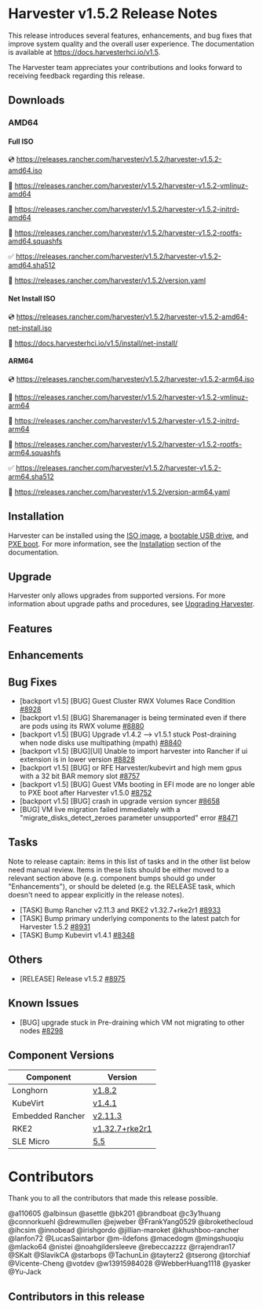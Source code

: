 # Harvester v1.5.2 Release Notes

This release introduces several features, enhancements, and bug fixes that improve system quality and the overall user experience. The documentation is available at https://docs.harvesterhci.io/v1.5.

The Harvester team appreciates your contributions and looks forward to receiving feedback regarding this release.

## Downloads

### AMD64

#### Full ISO

:cd: https://releases.rancher.com/harvester/v1.5.2/harvester-v1.5.2-amd64.iso

:file_folder: https://releases.rancher.com/harvester/v1.5.2/harvester-v1.5.2-vmlinuz-amd64

:file_folder: https://releases.rancher.com/harvester/v1.5.2/harvester-v1.5.2-initrd-amd64

:file_folder: https://releases.rancher.com/harvester/v1.5.2/harvester-v1.5.2-rootfs-amd64.squashfs

:white_check_mark: https://releases.rancher.com/harvester/v1.5.2/harvester-v1.5.2-amd64.sha512

:memo: https://releases.rancher.com/harvester/v1.5.2/version.yaml


#### Net Install ISO

:cd: https://releases.rancher.com/harvester/v1.5.2/harvester-v1.5.2-amd64-net-install.iso

:memo: https://docs.harvesterhci.io/v1.5/install/net-install/


#### ARM64

:cd: https://releases.rancher.com/harvester/v1.5.2/harvester-v1.5.2-arm64.iso

:file_folder: https://releases.rancher.com/harvester/v1.5.2/harvester-v1.5.2-vmlinuz-arm64

:file_folder: https://releases.rancher.com/harvester/v1.5.2/harvester-v1.5.2-initrd-arm64

:file_folder: https://releases.rancher.com/harvester/v1.5.2/harvester-v1.5.2-rootfs-arm64.squashfs

:white_check_mark: https://releases.rancher.com/harvester/v1.5.2/harvester-v1.5.2-arm64.sha512

:memo: https://releases.rancher.com/harvester/v1.5.2/version-arm64.yaml



## Installation

Harvester can be installed using the [ISO image](https://docs.harvesterhci.io/v1.5/install/index), a [bootable USB drive](https://docs.harvesterhci.io/v1.5/install/usb-install), and [PXE boot](https://docs.harvesterhci.io/v1.5/install/pxe-boot-install). For more information, see the [Installation](https://docs.harvesterhci.io/v1.5/install/requirements) section of the documentation.


## Upgrade

Harvester only allows upgrades from supported versions. For more information about upgrade paths and procedures, see [Upgrading Harvester](https://docs.harvesterhci.io/v1.5/upgrade/index).


## Features




## Enhancements




## Bug Fixes


- [backport v1.5] [BUG] Guest Cluster RWX Volumes Race Condition [#8928](https://github.com/harvester/harvester/issues/8928)
- [backport v1.5] [BUG] Sharemanager is being terminated even if there are pods using its RWX volume [#8880](https://github.com/harvester/harvester/issues/8880)
- [backport v1.5] [BUG] Upgrade v1.4.2 --> v1.5.1 stuck Post-draining when node disks use multipathing (mpath) [#8840](https://github.com/harvester/harvester/issues/8840)
- [backport v1.5] [BUG][UI] Unable to import harvester into Rancher if ui extension is in lower version [#8828](https://github.com/harvester/harvester/issues/8828)
- [backport v1.5] [BUG] or RFE Harvester/kubevirt and high mem gpus with a 32 bit BAR memory slot [#8757](https://github.com/harvester/harvester/issues/8757)
- [backport v1.5] [BUG] Guest VMs booting in EFI mode are no longer able to PXE boot after Harvester v1.5.0 [#8752](https://github.com/harvester/harvester/issues/8752)
- [backport v1.5] [BUG] crash in upgrade version syncer [#8658](https://github.com/harvester/harvester/issues/8658)
- [BUG] VM live migration failed immediately with a "migrate_disks_detect_zeroes parameter unsupported" error [#8471](https://github.com/harvester/harvester/issues/8471)


## Tasks

Note to release captain: items in this list of tasks and in the other list
below need manual review.  Items in these lists should be either moved to a
relevant section above (e.g. component bumps should go under "Enhancements"),
or should be deleted (e.g. the RELEASE task, which doesn't need to appear
explicitly in the release notes).


- [TASK] Bump Rancher v2.11.3 and RKE2 v1.32.7+rke2r1 [#8933](https://github.com/harvester/harvester/issues/8933)
- [TASK] Bump primary underlying components to the latest patch for Harvester 1.5.2 [#8931](https://github.com/harvester/harvester/issues/8931)
- [TASK] Bump Kubevirt v1.4.1 [#8348](https://github.com/harvester/harvester/issues/8348)


## Others


- [RELEASE] Release v1.5.2 [#8975](https://github.com/harvester/harvester/issues/8975)


## Known Issues

- [BUG] upgrade stuck in Pre-draining which VM not migrating to other nodes [#8298](https://github.com/harvester/harvester/issues/8298)



## Component Versions

| Component | Version |
| --- | --- |
| Longhorn | [v1.8.2](https://github.com/longhorn/longhorn/releases/tag/v1.8.2) |
| KubeVirt | [v1.4.1](https://github.com/kubevirt/kubevirt/releases/tag/v1.4.1) |
| Embedded Rancher | [v2.11.3](https://github.com/rancher/rancher/releases/tag/v2.11.3) |
| RKE2 | [v1.32.7+rke2r1](https://github.com/rancher/rke2/releases/tag/v1.32.7%2Brke2r1) |
| SLE Micro | [5.5](https://github.com/harvester/os2/releases/tag/v1.5-20250910)|

# Contributors

Thank you to all the contributors that made this release possible.

@a110605
@albinsun
@asettle
@bk201
@brandboat
@c3y1huang
@connorkuehl
@drewmullen
@ejweber
@FrankYang0529
@ibrokethecloud
@ihcsim
@innobead
@irishgordo
@jillian-maroket
@khushboo-rancher
@lanfon72
@LucasSaintarbor
@m-ildefons
@macedogm
@mingshuoqiu
@mlacko64
@nistei
@noahgildersleeve
@rebeccazzzz
@rrajendran17
@SKalt
@SlavikCA
@starbops
@TachunLin
@tayterz2
@tserong
@torchiaf
@Vicente-Cheng
@votdev
@w13915984028
@WebberHuang1118
@yasker
@Yu-Jack

## Contributors in this release



